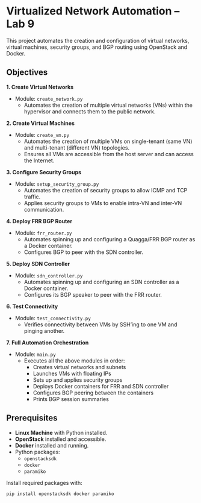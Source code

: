 # Virtualized Network Automation – Lab 9

This project automates the creation and configuration of virtual networks, virtual machines, security groups, and BGP routing using OpenStack and Docker.

## Objectives

**1. Create Virtual Networks**  
- Module: `create_network.py`  
  - Automates the creation of multiple virtual networks (VNs) within the hypervisor and connects them to the public network.

**2. Create Virtual Machines**  
- Module: `create_vm.py`  
  - Automates the creation of multiple VMs on single-tenant (same VN) and multi-tenant (different VN) topologies.  
  - Ensures all VMs are accessible from the host server and can access the Internet.

**3. Configure Security Groups**  
- Module: `setup_security_group.py`  
  - Automates the creation of security groups to allow ICMP and TCP traffic.  
  - Applies security groups to VMs to enable intra-VN and inter-VN communication.

**4. Deploy FRR BGP Router**  
- Module: `frr_router.py`  
  - Automates spinning up and configuring a Quagga/FRR BGP router as a Docker container.  
  - Configures BGP to peer with the SDN controller.

**5. Deploy SDN Controller**  
- Module: `sdn_controller.py`  
  - Automates spinning up and configuring an SDN controller as a Docker container.  
  - Configures its BGP speaker to peer with the FRR router.

**6. Test Connectivity**  
- Module: `test_connectivity.py`  
  - Verifies connectivity between VMs by SSH’ing to one VM and pinging another.

**7. Full Automation Orchestration**  
- Module: `main.py`  
  - Executes all the above modules in order:  
    - Creates virtual networks and subnets  
    - Launches VMs with floating IPs  
    - Sets up and applies security groups  
    - Deploys Docker containers for FRR and SDN controller  
    - Configures BGP peering between the containers  
    - Prints BGP session summaries

## Prerequisites

- **Linux Machine** with Python installed.
- **OpenStack** installed and accessible.
- **Docker** installed and running.
- Python packages:
  - `openstacksdk`
  - `docker`
  - `paramiko`
  
Install required packages with:
```bash
pip install openstacksdk docker paramiko
